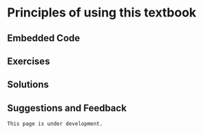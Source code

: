 # Principles of using this textbook

## Embedded Code

## Exercises

## Solutions

## Suggestions and Feedback

```{warning}
This page is under development.
```